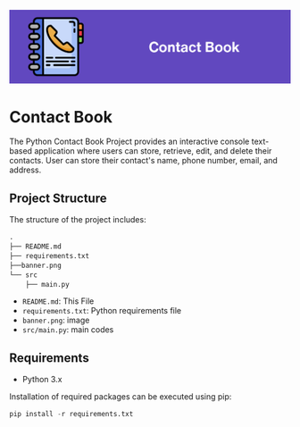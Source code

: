 ![screen](banner.png)

# Contact Book
The Python Contact Book Project provides an interactive console text-based application where users can store, retrieve, edit, and delete their contacts. User can store their contact's name, phone number, email, and address.

## Project Structure
The structure of the project includes:
```python
.
├── README.md
├── requirements.txt
├──banner.png
└── src
    ├── main.py
```
- `README.md`: This File
- `requirements.txt`: Python requirements file
- `banner.png`: image
- `src/main.py`: main codes
## Requirements
- Python 3.x

Installation of required packages can be executed using pip:
```python
pip install -r requirements.txt
```

